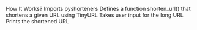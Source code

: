 How It Works?
Imports pyshorteners
Defines a function shorten_url() that shortens a given URL using TinyURL
Takes user input for the long URL
Prints the shortened URL

